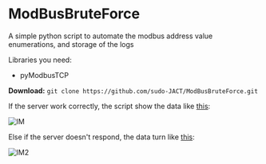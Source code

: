 # ModBusBruteForce
A simple python script to automate the modbus address value enumerations, and storage of the logs
<p>Libraries you need:</p>
<ul>
  <li>pyModbusTCP</li>
</ul>


**Download:**
 `git clone https://github.com/sudo-JACT/ModBusBruteForce.git`

If the server work correctly, the script show the data like <a href="/src/success_log.txt">this</a>:


![IM](https://user-images.githubusercontent.com/67701333/128047469-f26bdc27-d6ce-443b-8bc4-78d0829a58a0.png)


Else if the server doesn't respond, the data turn like <a href="/src/unsuccess_log.txt">this</a>:


![IM2](https://user-images.githubusercontent.com/67701333/128047733-457e6f3e-5e94-4a90-b62f-74f22bd9e3ad.png)
